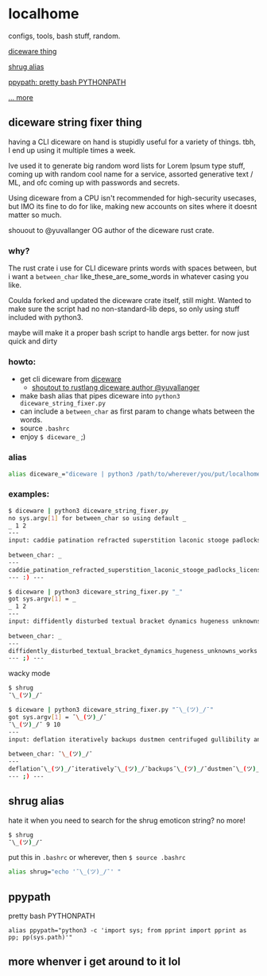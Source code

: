 # localhome 

configs, tools, bash stuff, random. 

[diceware thing](#diceware-string-fixer-thing)

[shrug alias](#shrug-alias)

[ppypath: pretty bash PYTHONPATH](#ppypath)

[... more](#more-whenver-i-get-around-to-it-lol)


## diceware string fixer thing 

having a CLI diceware on hand is stupidly useful for a variety of things. tbh, I end up using it multiple times a week. 

Ive used it to generate big random word lists for Lorem Ipsum type stuff, coming up with random cool name for a service, assorted generative text / ML, and ofc coming up with passwords and secrets. 

Using diceware from a CPU isn't recommended for high-security usecases, but IMO its fine to do for like, making new accounts on sites where it doesnt matter so much.

shouout to @yuvallanger OG author of the diceware rust crate. 

### why?

The rust crate i use for CLI diceware prints words with spaces between, but i want a `between_char` like_these_are_some_words in whatever casing you like.

Coulda forked and updated the diceware crate itself, still might. Wanted to make sure the script had no non-standard-lib deps, so only using stuff included with python3. 

maybe will make it a proper bash script to handle args better.  for now just quick and dirty

### howto: 

- get cli diceware from [diceware](https://crates.io/crates/diceware)
  - [shoutout to rustlang diceware author @yuvallanger](https://github.com/yuvallanger/rusty-diceware)
- make bash alias that pipes diceware into `python3 diceware_string_fixer.py`
- can include a `between_char` as first param to change whats between the words.
- source `.bashrc`
- enjoy `$ diceware_` ;)

### alias 


``` bash
alias diceware_="diceware | python3 /path/to/wherever/you/put/localhome/diceware_string_fixer.py '_'"
```


### examples:

``` bash
$ diceware | python3 diceware_string_fixer.py 
no sys.argv[1] for between_char so using default _
_ 1 2
---
input: caddie patination refracted superstition laconic stooge padlocks licensees 
 
between_char: _ 
---
caddie_patination_refracted_superstition_laconic_stooge_padlocks_licensees
--- :) ---
```

``` bash
$ diceware | python3 diceware_string_fixer.py "_"
got sys.argv[1] = _
_ 1 2
---
input: diffidently disturbed textual bracket dynamics hugeness unknowns works 
 
between_char: _ 
---
diffidently_disturbed_textual_bracket_dynamics_hugeness_unknowns_works
--- ;) ---

```

wacky mode 
``` bash
$ shrug
¯\_(ツ)_/¯

$ diceware | python3 diceware_string_fixer.py "¯\_(ツ)_/¯"
got sys.argv[1] = ¯\_(ツ)_/¯
¯\_(ツ)_/¯ 9 10
---
input: deflation iteratively backups dustmen centrifuged gullibility answered percentage 
 
between_char: ¯\_(ツ)_/¯ 
---
deflation¯\_(ツ)_/¯iteratively¯\_(ツ)_/¯backups¯\_(ツ)_/¯dustmen¯\_(ツ)_/¯centrifuged¯\_(ツ)_/¯gullibility¯\_(ツ)_/¯answered¯\_(ツ)_/¯percentage
--- ;) ---
```

## shrug alias

hate it when you need to search for the shrug emoticon string? no more!

``` bash
$ shrug
¯\_(ツ)_/¯
```

put this in `.bashrc` or wherever, then `$ source .bashrc` 

``` bash
alias shrug="echo '¯\_(ツ)_/¯' "
```


## ppypath

pretty bash PYTHONPATH 


```
alias ppypath="python3 -c 'import sys; from pprint import pprint as pp; pp(sys.path)'"
```


## more whenver i get around to it lol

